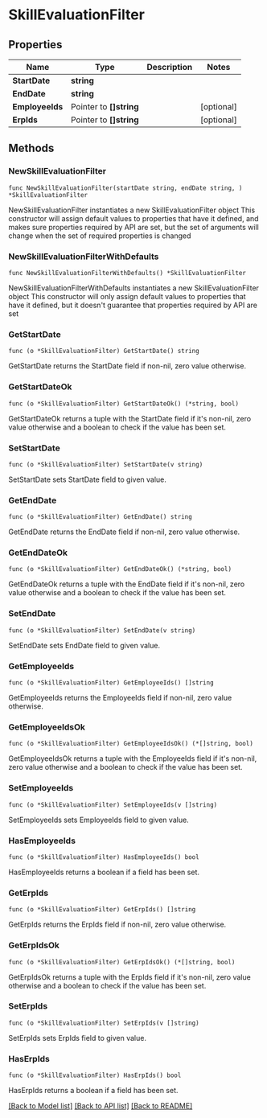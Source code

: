 # SkillEvaluationFilter

## Properties

Name | Type | Description | Notes
------------ | ------------- | ------------- | -------------
**StartDate** | **string** |  | 
**EndDate** | **string** |  | 
**EmployeeIds** | Pointer to **[]string** |  | [optional] 
**ErpIds** | Pointer to **[]string** |  | [optional] 

## Methods

### NewSkillEvaluationFilter

`func NewSkillEvaluationFilter(startDate string, endDate string, ) *SkillEvaluationFilter`

NewSkillEvaluationFilter instantiates a new SkillEvaluationFilter object
This constructor will assign default values to properties that have it defined,
and makes sure properties required by API are set, but the set of arguments
will change when the set of required properties is changed

### NewSkillEvaluationFilterWithDefaults

`func NewSkillEvaluationFilterWithDefaults() *SkillEvaluationFilter`

NewSkillEvaluationFilterWithDefaults instantiates a new SkillEvaluationFilter object
This constructor will only assign default values to properties that have it defined,
but it doesn't guarantee that properties required by API are set

### GetStartDate

`func (o *SkillEvaluationFilter) GetStartDate() string`

GetStartDate returns the StartDate field if non-nil, zero value otherwise.

### GetStartDateOk

`func (o *SkillEvaluationFilter) GetStartDateOk() (*string, bool)`

GetStartDateOk returns a tuple with the StartDate field if it's non-nil, zero value otherwise
and a boolean to check if the value has been set.

### SetStartDate

`func (o *SkillEvaluationFilter) SetStartDate(v string)`

SetStartDate sets StartDate field to given value.


### GetEndDate

`func (o *SkillEvaluationFilter) GetEndDate() string`

GetEndDate returns the EndDate field if non-nil, zero value otherwise.

### GetEndDateOk

`func (o *SkillEvaluationFilter) GetEndDateOk() (*string, bool)`

GetEndDateOk returns a tuple with the EndDate field if it's non-nil, zero value otherwise
and a boolean to check if the value has been set.

### SetEndDate

`func (o *SkillEvaluationFilter) SetEndDate(v string)`

SetEndDate sets EndDate field to given value.


### GetEmployeeIds

`func (o *SkillEvaluationFilter) GetEmployeeIds() []string`

GetEmployeeIds returns the EmployeeIds field if non-nil, zero value otherwise.

### GetEmployeeIdsOk

`func (o *SkillEvaluationFilter) GetEmployeeIdsOk() (*[]string, bool)`

GetEmployeeIdsOk returns a tuple with the EmployeeIds field if it's non-nil, zero value otherwise
and a boolean to check if the value has been set.

### SetEmployeeIds

`func (o *SkillEvaluationFilter) SetEmployeeIds(v []string)`

SetEmployeeIds sets EmployeeIds field to given value.

### HasEmployeeIds

`func (o *SkillEvaluationFilter) HasEmployeeIds() bool`

HasEmployeeIds returns a boolean if a field has been set.

### GetErpIds

`func (o *SkillEvaluationFilter) GetErpIds() []string`

GetErpIds returns the ErpIds field if non-nil, zero value otherwise.

### GetErpIdsOk

`func (o *SkillEvaluationFilter) GetErpIdsOk() (*[]string, bool)`

GetErpIdsOk returns a tuple with the ErpIds field if it's non-nil, zero value otherwise
and a boolean to check if the value has been set.

### SetErpIds

`func (o *SkillEvaluationFilter) SetErpIds(v []string)`

SetErpIds sets ErpIds field to given value.

### HasErpIds

`func (o *SkillEvaluationFilter) HasErpIds() bool`

HasErpIds returns a boolean if a field has been set.


[[Back to Model list]](../README.md#documentation-for-models) [[Back to API list]](../README.md#documentation-for-api-endpoints) [[Back to README]](../README.md)


